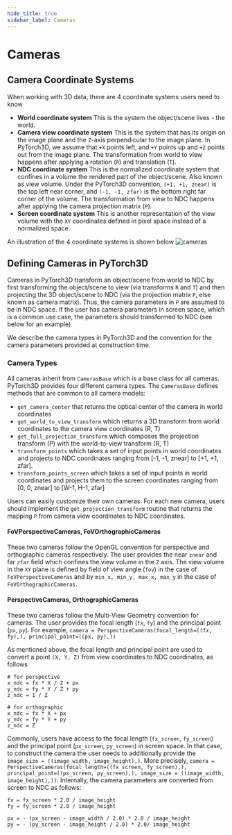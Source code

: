 ```yaml
---
hide_title: true
sidebar_label: Cameras
---
```


# Cameras

## Camera Coordinate Systems

When working with 3D data, there are 4 coordinate systems users need to know
* **World coordinate system**
This is the system the object/scene lives - the world.
* **Camera view coordinate system**
This is the system that has its origin on the image plane and the `Z`-axis perpendicular to the image plane. In PyTorch3D, we assume that `+X` points left, and `+Y` points up and `+Z` points out from the image plane. The transformation from world to view happens after applying a rotation (`R`) and translation (`T`).
* **NDC coordinate system**
This is the normalized coordinate system that confines in a volume the rendered part of the object/scene. Also known as view volume. Under the PyTorch3D convention, `(+1, +1, znear)` is the top left near corner, and `(-1, -1, zfar)` is the bottom right far corner of the volume. The transformation from view to NDC happens after applying the camera projection matrix (`P`).
* **Screen coordinate system**
This is another representation of the view volume with the `XY` coordinates defined in pixel space instead of a normalized space.

An illustration of the 4 coordinate systems is shown below
![cameras](https://user-images.githubusercontent.com/4369065/90317960-d9b8db80-dee1-11ea-8088-39c414b1e2fa.png)

## Defining Cameras in PyTorch3D

Cameras in PyTorch3D transform an object/scene from world to NDC by first transforming the object/scene to view (via transforms `R` and `T`) and then projecting the 3D object/scene to NDC (via the projection matrix `P`, else known as camera matrix). Thus, the camera parameters in `P` are assumed to be in NDC space. If the user has camera parameters in screen space, which is a common use case, the parameters should transformed to NDC (see below for an example)

We describe the camera types in PyTorch3D and the convention for the camera parameters provided at construction time.

### Camera Types

All cameras inherit from `CamerasBase` which is a base class for all cameras. PyTorch3D provides four different camera types. The `CamerasBase` defines methods that are common to all camera models:
* `get_camera_center` that returns the optical center of the camera in world coordinates
* `get_world_to_view_transform` which returns a 3D transform from world coordinates to the camera view coordinates (R, T)
* `get_full_projection_transform` which composes the projection transform (P) with the world-to-view transform (R, T)
* `transform_points` which takes a set of input points in world coordinates and projects to NDC coordinates ranging from [-1, -1, znear] to  [+1, +1, zfar].
* `transform_points_screen` which takes a set of input points in world coordinates and projects them to the screen coordinates ranging from [0, 0, znear] to [W-1, H-1, zfar]

Users can easily customize their own cameras. For each new camera, users should implement the `get_projection_transform` routine that returns the mapping `P` from camera view coordinates to NDC coordinates.

#### FoVPerspectiveCameras, FoVOrthographicCameras
These two cameras follow the OpenGL convention for perspective and orthographic cameras respectively. The user provides the near `znear` and far `zfar` field which confines the view volume in the `Z` axis. The view volume in the `XY` plane is defined by field of view angle (`fov`) in the case of `FoVPerspectiveCameras` and by `min_x, min_y, max_x, max_y` in the case of `FoVOrthographicCameras`.

#### PerspectiveCameras, OrthographicCameras
These two cameras follow the Multi-View Geometry convention for cameras. The user provides the focal length (`fx`, `fy`) and the principal point (`px`, `py`). For example, `camera = PerspectiveCameras(focal_length=((fx, fy),), principal_point=((px, py),))`

As mentioned above, the focal length and principal point are used to convert a point `(X, Y, Z)` from view coordinates to NDC coordinates, as follows

```
# for perspective
x_ndc = fx * X / Z + px
y_ndc = fy * Y / Z + py
z_ndc = 1 / Z

# for orthographic
x_ndc = fx * X + px
y_ndc = fy * Y + py
z_ndc = Z
```

Commonly, users have access to the focal length (`fx_screen`, `fy_screen`) and the principal point (`px_screen`, `py_screen`) in screen space. In that case, to construct the camera the user needs to additionally provide the `image_size = ((image_width, image_height),)`. More precisely, `camera = PerspectiveCameras(focal_length=((fx_screen, fy_screen),), principal_point=((px_screen, py_screen),), image_size = ((image_width, image_height),))`. Internally, the camera parameters are converted from screen to NDC as follows:

```
fx = fx_screen * 2.0 / image_height
fy = fy_screen * 2.0 / image_height

px = - (px_screen - image_width / 2.0) * 2.0 / image_height
py = - (py_screen - image_height / 2.0) * 2.0/ image_height
```
